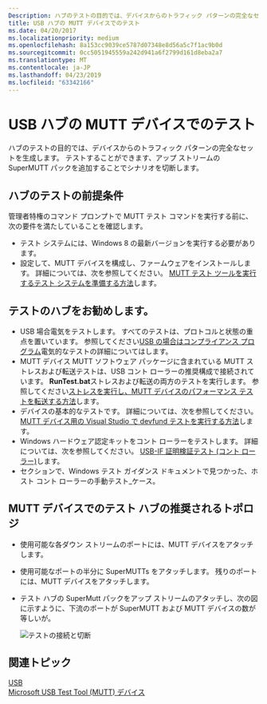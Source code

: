 ```yaml
---
Description: ハブのテストの目的では、デバイスからのトラフィック パターンの完全なセットを生成します。 テストすることができます、アップ ストリームの SuperMUTT パックを追加することでシナリオを切断します。
title: USB ハブの MUTT デバイスでのテスト
ms.date: 04/20/2017
ms.localizationpriority: medium
ms.openlocfilehash: 8a153cc9039ce5787d07348e8d56a5c7f1ac9b0d
ms.sourcegitcommit: 0cc5051945559a242d941a6f2799d161d8eba2a7
ms.translationtype: MT
ms.contentlocale: ja-JP
ms.lasthandoff: 04/23/2019
ms.locfileid: "63342166"
---
```

# <a name="usb-hub-testing-with-mutt-devices"></a>USB ハブの MUTT デバイスでのテスト


ハブのテストの目的では、デバイスからのトラフィック パターンの完全なセットを生成します。 テストすることができます、アップ ストリームの SuperMUTT パックを追加することでシナリオを切断します。

## <a name="hub-testing-prerequisites"></a>ハブのテストの前提条件


管理者特権のコマンド プロンプトで MUTT テスト コマンドを実行する前に、次の要件を満たしていることを確認します。

-   テスト システムには、Windows 8 の最新バージョンを実行する必要があります。
-   設定して、MUTT デバイスを構成し、ファームウェアをインストールします。 詳細については、次を参照してください。 [MUTT テスト ツールを実行するテスト システムを準備する方法](mutt-testing-options.md)します。

## <a name="recommended-hub-tests"></a>テストのハブをお勧めします。


-   USB 場合電気をテストします。 すべてのテストは、プロトコルと状態の重点を置いています。 参照してください[USB の場合はコンプライアンス プログラム](http://www.usb.org/developers/compliance/)電気的なテストの詳細についてはします。
-   MUTT デバイス MUTT ソフトウェア パッケージに含まれている MUTT ストレスおよび転送テストは、USB コント ローラーの推奨構成で接続されています。 **RunTest.bat**ストレスおよび転送の両方のテストを実行します。 参照してください[ストレスを実行し、MUTT デバイスのパフォーマンス テストを転送する方法](how-to-run-stress-and-transfer-and-super-mutt-performance-tests-for-mutt-devices.md)します。
-   デバイスの基本的なテストです。 詳細については、次を参照してください。 [MUTT デバイス用の Visual Studio で devfund テストを実行する方法](how-to-run-device-fundamental-tests-in-visual-studio-for-connected-mutt-devices.md)します。
-   Windows ハードウェア認定キットをコント ローラーをテストします。 詳細については、次を参照してください。 [USB-IF 証明検証テスト (コント ローラー)](https://go.microsoft.com/fwlink/p/?linkid=316509)します。
-   セクションで、Windows テスト ガイダンス ドキュメントで見つかった、ホスト コント ローラーの手動テスト_ケース。

## <a name="recommended-topologies-for-hub-testing-with-mutt-devices"></a>MUTT デバイスでのテスト ハブの推奨されるトポロジ


-   使用可能な各ダウン ストリームのポートには、MUTT デバイスをアタッチします。
-   使用可能なポートの半分に SuperMUTTs をアタッチします。 残りのポートには、MUTT デバイスをアタッチします。
-   テスト ハブの SuperMutt パックをアップ ストリームのアタッチし、次の図に示すように、下流のポートが SuperMUTT および MUTT デバイスの数が等しいが。

    ![テストの接続と切断](images/fig14-topology-connect-disconnect.png)

## <a name="related-topics"></a>関連トピック
[USB](https://msdn.microsoft.com/library/windows/hardware/ff538930)  
[Microsoft USB Test Tool (MUTT) デバイス](microsoft-usb-test-tool--mutt--devices.md)  



